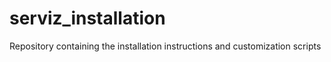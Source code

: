 # serviz_installation
Repository containing the installation instructions and customization scripts
